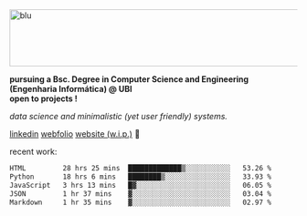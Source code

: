 
<img width="1415" height="100" alt="blu" src="https://github.com/rdsilva01/rdsilva01/assets/101207588/deb060e5-d035-4f09-b511-e3f50605b207">

**pursuing a Bsc. Degree in Computer Science and Engineering (Engenharia Informática) @ UBI** \
**open to projects !**

*data science and minimalistic (yet user friendly) systems.*

[linkedin](https://www.linkedin.com/in/rodrigo-silva-455b291bb/)
[webfolio](https://rdsilva01.github.io/portfolio-resume)
[website (w.i.p.)](https://rdsilva01.github.io/) 🏁

<!-- ![](https://komarev.com/ghpvc/?username=rdsilva01) -->

recent work:
<!--START_SECTION:waka-->

```txt
HTML         28 hrs 25 mins  █████████████▒░░░░░░░░░░░   53.26 %
Python       18 hrs 6 mins   ████████▒░░░░░░░░░░░░░░░░   33.93 %
JavaScript   3 hrs 13 mins   █▓░░░░░░░░░░░░░░░░░░░░░░░   06.05 %
JSON         1 hr 37 mins    ▓░░░░░░░░░░░░░░░░░░░░░░░░   03.04 %
Markdown     1 hr 35 mins    ▓░░░░░░░░░░░░░░░░░░░░░░░░   02.97 %
```

<!--END_SECTION:waka-->

